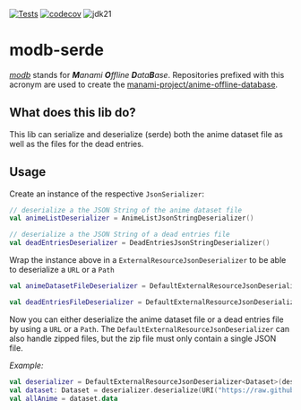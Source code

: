 [![Tests](https://github.com/manami-project/modb-serde/actions/workflows/tests.yml/badge.svg)](https://github.com/manami-project/modb-serde/actions/workflows/tests.yml) [![codecov](https://codecov.io/gh/manami-project/modb-serde/graph/badge.svg?token=HXK1WKA3N8)](https://codecov.io/gh/manami-project/modb-serde) ![jdk21](https://img.shields.io/badge/jdk-21-informational)
# modb-serde
_[modb](https://github.com/manami-project?tab=repositories&q=modb&type=source)_ stands for _**M**anami **O**ffline **D**ata**B**ase_. Repositories prefixed with this acronym are used to create the [manami-project/anime-offline-database](https://github.com/manami-project/anime-offline-database).

## What does this lib do?
This lib can serialize and deserialize (serde) both the anime dataset file as well as the files for the dead entries.
 
## Usage

Create an instance of the respective `JsonSerializer`:

```kotlin
// deserialize a the JSON String of the anime dataset file
val animeListDeserializer = AnimeListJsonStringDeserializer()

// deserialize a the JSON String of a dead entries file
val deadEntriesDeserializer = DeadEntriesJsonStringDeserializer()
```

Wrap the instance above in a `ExternalResourceJsonDeserializer` to be able to deserialize a `URL` or a `Path`

```kotlin
val animeDatasetFileDeserializer = DefaultExternalResourceJsonDeserializer<Dataset>(deserializer = AnimeListJsonStringDeserializer())

val deadEntriesFileDeserializer = DefaultExternalResourceJsonDeserializer<DeadEntries>(deserializer = DeadEntriesJsonStringDeserializer())
```

Now you can either deserialize the anime dataset file or a dead entries file by using a `URL` or a `Path`.
The `DefaultExternalResourceJsonDeserializer` can also handle zipped files, but the zip file must only contain a single JSON file.

*Example:*

```kotlin
val deserializer = DefaultExternalResourceJsonDeserializer<Dataset>(deserializer = AnimeListJsonStringDeserializer())
val dataset: Dataset = deserializer.deserialize(URI("https://raw.githubusercontent.com/manami-project/anime-offline-database/master/anime-offline-database.json").toURL())
val allAnime = dataset.data
```